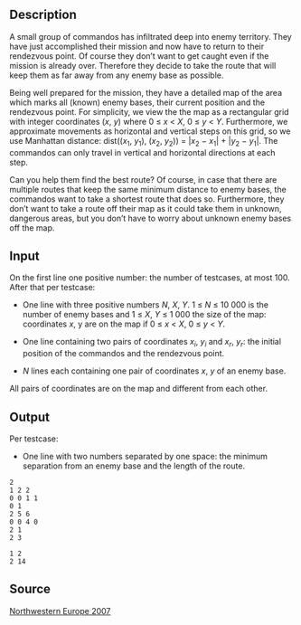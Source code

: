 <h2>Description</h2><p>A small group of commandos has infiltrated deep into enemy territory. They have just accomplished their mission and now have to return to their rendezvous point. Of course they don’t want to get caught even if the mission is already over. Therefore they decide to take the route that will keep them as far away from any enemy base as possible.</p><p>Being well prepared for the mission, they have a detailed map of the area which marks all (known) enemy bases, their current position and the rendezvous point. For simplicity, we view the the map as a rectangular grid with integer coordinates (<i>x</i>, <i>y</i>) where 0 ≤ <i>x</i> &lt; <i>X</i>, 0 ≤ <i>y</i> &lt; <i>Y</i>. Furthermore, we approximate movements as horizontal and vertical steps on this grid, so we use Manhattan distance: dist((<i>x</i><sub>1</sub>, <i>y</i><sub>1</sub>), (<i>x</i><sub>2</sub>, <i>y</i><sub>2</sub>)) = |<i>x</i><sub>2</sub> − <i>x</i><sub>1</sub>| + |<i>y</i><sub>2</sub> − <i>y</i><sub>1</sub>|. The commandos can only travel in vertical and horizontal directions at each step.</p><p>Can you help them find the best route? Of course, in case that there are multiple routes that keep the same minimum distance to enemy bases, the commandos want to take a shortest route that does so. Furthermore, they don’t want to take a route off their map as it could take them in unknown, dangerous areas, but you don’t have to worry about unknown enemy bases off the map.</p><h2>Input</h2><p>On the first line one positive number: the number of testcases, at most 100. After that per testcase:</p><ul><li><p>One line with three positive numbers <i>N</i>, <i>X</i>, <i>Y</i>. 1 ≤ <i>N</i> ≤ <nobr>10 000</nobr> is the number of enemy bases and 1 ≤ <i>X</i>, <i>Y</i> ≤ <nobr>1 000</nobr> the size of the map: coordinates <i>x</i>, y are on the map if 0 ≤ <i>x</i> &lt; <i>X</i>, 0 ≤ <i>y</i> &lt; <i>Y</i>.</p></li><li><p>One line containing two pairs of coordinates <i>x<sub>i</sub></i>, <i>y<sub>i</sub></i> and <i>x<sub>r</sub></i>, <i>y<sub>r</sub></i>: the initial position of the commandos and the rendezvous point.</p></li><li><p><i>N</i> lines each containing one pair of coordinates <i>x</i>, <i>y</i> of an enemy base.</p></li></ul><p>All pairs of coordinates are on the map and different from each other.</p><h2>Output</h2><p>Per testcase:</p><ul><li>One line with two numbers separated by one space: the minimum separation from an enemy base and the length of the route.</li></ul><pre><code class="language-input1">2
1 2 2
0 0 1 1
0 1
2 5 6
0 0 4 0
2 1
2 3</code></pre><pre><code class="language-output1">1 2
2 14</code></pre><h2>Source</h2><a href="searchproblem?field=source&amp;key=Northwestern+Europe+2007">Northwestern Europe 2007</a>
